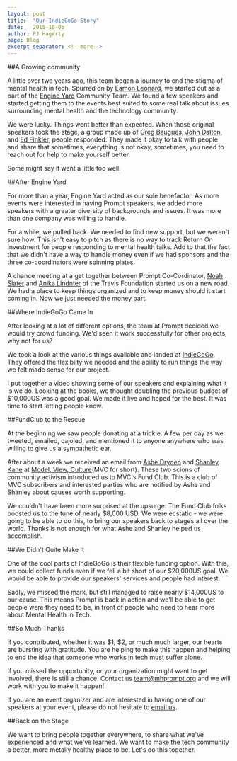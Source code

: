 ```yaml
---
layout: post
title:  "Our IndieGoGo Story"
date:   2015-10-05
author: PJ Hagerty
page: Blog
excerpt_separator: <!--more-->
---
```


##A Growing community

A little over two years ago, this team began a journey to end the stigma of mental health in tech.  Spurred on by [Eamon Leonard](https://twitter.com/eamonleonard), we started out as a part of the [Engine Yard](http://engineyard.com) Community Team.  We found a few speakers and started getting them to the events best suited to some real talk about issues surrounding mental health and the technology community.

We were lucky.  Things went better than expected.  When those original speakers took the stage, a group made up of [Greg Baugues](https://twitter.com/greggyb), [John Dalton](https://twitter.com/johndalton), and [Ed Finkler](https://twitter.com/funkatron), people responded.  They made it okay to talk with people and share that sometimes, everything is not okay, sometimes, you need to reach out for help to make yourself better.

Some might say it went a little too well.

##After Engine Yard

For more than a year, Engine Yard acted as our sole benefactor.  As more events were interested in having Prompt speakers, we added more speakers with a greater diversity of backgrounds and issues.  It was more than one company was willing to handle.

For a while, we pulled back.  We needed to find new support, but we weren't sure how.  This isn't easy to pitch as there is no way to track Return On Investment for people responding to mental health talks.  Add to that the fact that we didn't have a way to handle money even if we had sponsors and the three co-coordinators were spinning plates.

A chance meeting at a get together between Prompt Co-Cordinator, [Noah Slater](https://twitter.com/nslater) and [Anika Lindnter](https://twitter.com/langziehohr) of the Travis Foundation started us on a new road.  We had a place to keep things organized and to keep money should it start coming in.  Now we just needed the money part.

##Where IndieGoGo Came In

After looking at a lot of different options, the team at Prompt decided we would try crowd funding.  We'd seen it work successfully for other projects, why not for us?

We took a look at the various things available and landed at [IndieGoGo](http://indiegogo.com).  They offered the flexibilty we needed and the ability to run things the way we felt made sense for our project.

I put together a video showing some of our speakers and explaining what it is we do.  Looking at the books, we thought doubling the previous budget of $10,000US was a good goal.  We made it live and hoped for the best.  It was time to start letting people know.

##FundClub to the Rescue

At the beginning we saw people donating at a trickle.  A few per day as we tweeted, emailed, cajoled, and mentioned it to anyone anywhere who was willing to give us a sympathetic ear.

After about a week we received an email from [Ashe Dryden](https://twitter.com/ashedryden) and [Shanley Kane](https://twitter.com/shanley) at [Model, View, Culture](https://modelviewculture.com/)(MVC for short).  These two scions of community activism introduced us to MVC's Fund Club.  This is a club of MVC subscribers and interested parties who are notified by Ashe and Shanley about causes worth supporting.  

We couldn't have been more surprised at the upsurge.  The Fund Club folks boosted us to the tune of nearly $8,000 USD.  We were ecstatic - we were going to be able to do this, to bring our speakers back to stages all over the world.  Thanks is not enough for what Ashe and Shanley helped us accomplish.

##We Didn't Quite Make It

One of the cool parts of IndieGoGo is their flexible funding option.  With this, we could collect funds even if we fell a bit short of our $20,000US goal.  We would be able to provide our speakers' services and people had interest.

Sadly, we missed the mark, but still managed to raise nearly $14,000US to our cause.  This means Prompt is back in action and we'll be able to get people were they need to be, in front of people who need to hear more about Mental Health in Tech.

##So Much Thanks

If you contributed, whether it was $1, $2, or much much larger, our hearts are bursting with gratitude.  You are helping to make this happen and helping to end the idea that someone who works in tech must suffer alone.

If you missed the opportunity, or your organization might want to get involved, there is still a chance.  Contact us [team@mhprompt.org](mailto:team@mhprompt.org) and we will work with you to make it happen!

If you are an event organizer and are interested in having one of our speakers at your event, please do not hesitate to [email us](mailto:team@mhprompt.org).

##Back on the Stage

We want to bring people together everywhere, to share what we've experienced and what we've learned.  We want to make the tech community a better, more metally healthy place to be.  Let's do this together.
